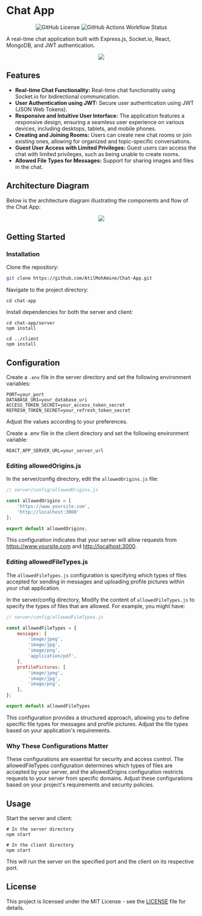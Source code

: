 # Chat App

<div align="center"> 

![GitHub License](https://img.shields.io/github/license/atilmohamine/Chat-app)
![GitHub Actions Workflow Status](https://img.shields.io/github/actions/workflow/status/atilmohamine/Chat-App/server.yml)

</div>

A real-time chat application built with Express.js, Socket.io, React, MongoDB, and JWT authentication.

<p align="center">
   <img src="https://github.com/AtilMohAmine/Chat-App/assets/86023602/a6d9e2f8-6244-4d67-a62c-9da051fbae35" style="border-radius: 1%">
</p>

## Features

- **Real-time Chat Functionality:** Real-time chat functionality using Socket.io for bidirectional communication.
- **User Authentication using JWT:** Secure user authentication using JWT (JSON Web Tokens).
- **Responsive and Intuitive User Interface:** The application features a responsive design, ensuring a seamless user experience on various devices, including desktops, tablets, and mobile phones.
- **Creating and Joining Rooms:** Users can create new chat rooms or join existing ones, allowing for organized and topic-specific conversations.
- **Guest User Access with Limited Privileges:** Guest users can access the chat with limited privileges, such as being unable to create rooms.
- **Allowed File Types for Messages:** Support for sharing images and files in the chat.

## Architecture Diagram

Below is the architecture diagram illustrating the components and flow of the Chat App:

<p align="center">
   <img src="https://github.com/AtilMohAmine/Chat-App/assets/86023602/7bd738fc-d830-42e3-a756-623101910f78">
</p>

## Getting Started

### Installation

Clone the repository:

```bash
git clone https://github.com/AtilMohAmine/Chat-App.git
```

Navigate to the project directory:

```bach
cd chat-app
```

Install dependencies for both the server and client:

```bach
cd chat-app/server
npm install

cd ../client
npm install
```

## Configuration

Create a `.env` file in the server directory and set the following environment variables:

```env
PORT=your_port
DATABASE_URI=your_database_uri
ACCESS_TOKEN_SECRET=your_access_token_secret
REFRESH_TOKEN_SECRET=your_refresh_token_secret
```

Adjust the values according to your preferences.

Create a .env file in the client directory and set the following environment variable:

```env
REACT_APP_SERVER_URL=your_server_url
```

### Editing allowedOrigins.js

In the server/config directory, edit the `allowedOrigins.js` file:

```javascript
// server/config/allowedOrigins.js

const allowedOrigins = [
    'https://www.yoursite.com',
    'http://localhost:3000'
];

export default allowedOrigins;
```

This configuration indicates that your server will allow requests from <https://www.yoursite.com> and <http://localhost:3000>.

### Editing allowedFileTypes.js

The `allowedFileTypes.js` configuration is specifying which types of files accepted for sending in messages and uploading profile pictures within your chat application.

In the server/config directory, Modify the content of `allowedFileTypes.js` to specify the types of files that are allowed. For example, you might have:

```javascript
// server/config/allowedFileTypes.js

const allowedFileTypes = {
    messages: [
        'image/jpeg',
        'image/jpg',
        'image/png',
        'application/pdf',
    ],
    profilePictures: [
        'image/jpeg',
        'image/jpg',
        'image/png',
    ],
};

export default allowedFileTypes
```

This configuration provides a structured approach, allowing you to define specific file types for messages and profile pictures. Adjust the file types based on your application's requirements.

### Why These Configurations Matter

These configurations are essential for security and access control. The allowedFileTypes configuration determines which types of files are accepted by your server, and the allowedOrigins configuration restricts requests to your server from specific domains. Adjust these configurations based on your project's requirements and security policies.

## Usage

Start the server and client:

```bach
# In the server directory
npm start

# In the client directory
npm start
```

This will run the server on the specified port and the client on its respective port.

## License

This project is licensed under the MIT License - see the [LICENSE](https://github.com/AtilMohAmine/Chat-App/blob/main/LICENSE) file for details.

